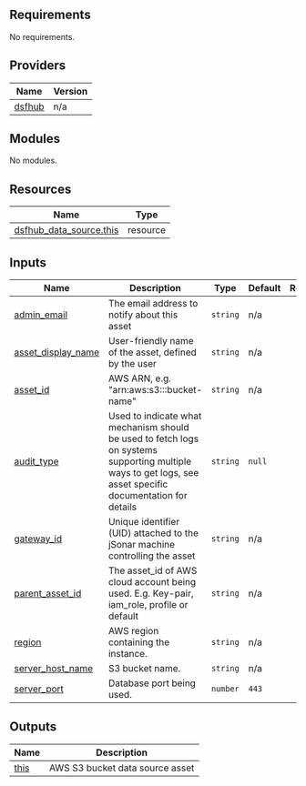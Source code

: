 <!-- BEGIN_TF_DOCS -->
## Requirements

No requirements.

## Providers

| Name | Version |
|------|---------|
| <a name="provider_dsfhub"></a> [dsfhub](#provider\_dsfhub) | n/a |

## Modules

No modules.

## Resources

| Name | Type |
|------|------|
| [dsfhub_data_source.this](https://registry.terraform.io/providers/imperva/dsfhub/latest/docs/resources/data_source) | resource |

## Inputs

| Name | Description | Type | Default | Required |
|------|-------------|------|---------|:--------:|
| <a name="input_admin_email"></a> [admin\_email](#input\_admin\_email) | The email address to notify about this asset | `string` | n/a | yes |
| <a name="input_asset_display_name"></a> [asset\_display\_name](#input\_asset\_display\_name) | User-friendly name of the asset, defined by the user | `string` | n/a | yes |
| <a name="input_asset_id"></a> [asset\_id](#input\_asset\_id) | AWS ARN, e.g. "arn:aws:s3:::bucket-name" | `string` | n/a | yes |
| <a name="input_audit_type"></a> [audit\_type](#input\_audit\_type) | Used to indicate what mechanism should be used to fetch logs on systems supporting multiple ways to get logs, see asset specific documentation for details | `string` | `null` | no |
| <a name="input_gateway_id"></a> [gateway\_id](#input\_gateway\_id) | Unique identifier (UID) attached to the jSonar machine controlling the asset | `string` | n/a | yes |
| <a name="input_parent_asset_id"></a> [parent\_asset\_id](#input\_parent\_asset\_id) | The asset\_id of AWS cloud account being used. E.g. Key-pair, iam\_role, profile or default | `string` | n/a | yes |
| <a name="input_region"></a> [region](#input\_region) | AWS region containing the instance. | `string` | n/a | yes |
| <a name="input_server_host_name"></a> [server\_host\_name](#input\_server\_host\_name) | S3 bucket name. | `string` | n/a | yes |
| <a name="input_server_port"></a> [server\_port](#input\_server\_port) | Database port being used. | `number` | `443` | no |

## Outputs

| Name | Description |
|------|-------------|
| <a name="output_this"></a> [this](#output\_this) | AWS S3 bucket data source asset |
<!-- END_TF_DOCS -->
